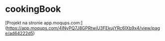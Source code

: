 # cookingBook

[Projekt na stronie app.moqups.com:] (https://app.moqups.com/4INyPQ7J8GPRtwiU3FEkujYRc6lXb9x4/view/page/ad64222d5)
